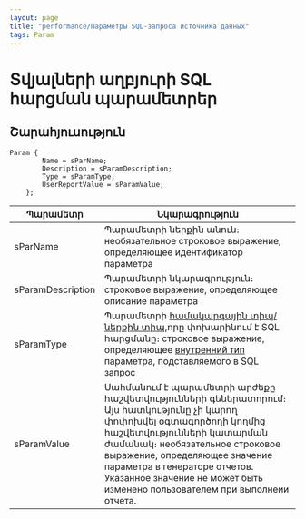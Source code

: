 ```yaml
---
layout: page
title: "performance/Параметры SQL-запроса источника данных"
tags: Param
---
```


# Տվյալների աղբյուրի SQL հարցման պարամետրեր

## Շարահյուսություն

``` as4x
Param {
        Name = sParName; 
        Description = sParamDescription;
        Type = sParamType; 
        UserReportValue = sParamValue; 
    };
```

| Պարամետր | Նկարագրություն |
|--|--
|sParName | Պարամետրի ներքին անուն։ необязательное строковое выражение, определяющее идентификатор параметра |
|sParamDescription | Պարամետրի նկարագրություն։ строковое выражение, определяющее описание параметра |
|sParamType | Պարամետրի [համակարգային տիպ/ներքին տիպ](types.md),որը փոխարինում է SQL հարցմանը։ строковое выражение, определяющее [внутренний тип](types.md) параметра, подставляемого в SQL запрос |
|sParamValue |  Սահմանում է պարամետրի արժեքը հաշվետվությունների գեներատորում։ Այս հատկությունը չի կարող փոփոխվել օգտագործողի կողմից հաշվետվությունների կատարման ժամանակ։ необязательное строковое выражение, определяющее значение параметра в генераторе отчетов. Указанное значение не может быть изменено пользователем при выполнеии отчета. |
